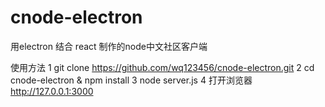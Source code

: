 # cnode-electron
用electron 结合 react 制作的node中文社区客户端

使用方法
1 git clone https://github.com/wq123456/cnode-electron.git
2 cd cnode-electron & npm install
3 node server.js
4 打开浏览器 http://127.0.0.1:3000
